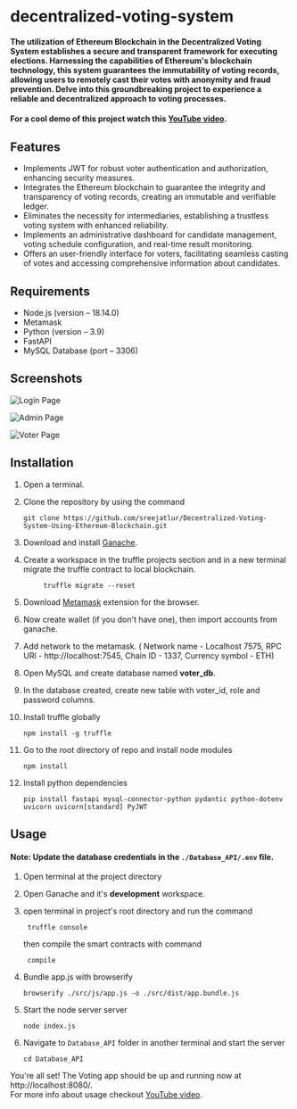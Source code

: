 # decentralized-voting-system

#### The utilization of Ethereum Blockchain in the Decentralized Voting System establishes a secure and transparent framework for executing elections. Harnessing the capabilities of Ethereum's blockchain technology, this system guarantees the immutability of voting records, allowing users to remotely cast their votes with anonymity and fraud prevention. Delve into this groundbreaking project to experience a reliable and decentralized approach to voting processes.

#### For a cool demo of this project watch this [YouTube video](https://www.youtube.com/watch?v=a5CJ70D2P-E).

## Features

- Implements JWT for robust voter authentication and authorization, enhancing security measures.
- Integrates the Ethereum blockchain to guarantee the integrity and transparency of voting records, creating an immutable and verifiable ledger.
- Eliminates the necessity for intermediaries, establishing a trustless voting system with enhanced reliability.
- Implements an administrative dashboard for candidate management, voting schedule configuration, and real-time result monitoring.
- Offers an user-friendly interface for voters, facilitating seamless casting of votes and accessing comprehensive information about candidates.

## Requirements

- Node.js (version – 18.14.0)
- Metamask
- Python (version – 3.9)
- FastAPI
- MySQL Database (port – 3306)

## Screenshots

![Login Page](https://github.com/sreejaatlur/Decentralized-Voting-System-Using-Ethereum-Blockchain/blob/main/public/login%20ss.png)

![Admin Page](https://github.com/sreejaatlur/Decentralized-Voting-System-Using-Ethereum-Blockchain/blob/main/public/admin%20ss.png)

![Voter Page](https://github.com/sreejaatlur/Decentralized-Voting-System-Using-Ethereum-Blockchain/blob/main/public/index%20ss.png)

## Installation

1.  Open a terminal.

2.  Clone the repository by using the command

        git clone https://github.com/sreejatlur/Decentralized-Voting-System-Using-Ethereum-Blockchain.git

3.  Download and install [Ganache](https://trufflesuite.com/ganache/).

4.  Create a workspace in the truffle projects section and in a new terminal migrate the truffle contract to local blockchain.

             truffle migrate --reset

6.  Download [Metamask](https://metamask.io/download/) extension for the browser.

7.  Now create wallet (if you don't have one), then import accounts from ganache.

8.  Add network to the metamask. ( Network name - Localhost 7575, RPC URl - http://localhost:7545, Chain ID - 1337, Currency symbol - ETH)

9.  Open MySQL and create database named <b>voter_db</b>.

10.  In the database created, create new table with voter_id, role and password columns.

11. Install truffle globally

        npm install -g truffle

12. Go to the root directory of repo and install node modules

        npm install

13. Install python dependencies

        pip install fastapi mysql-connector-python pydantic python-dotenv uvicorn uvicorn[standard] PyJWT

## Usage

#### Note: Update the database credentials in the `./Database_API/.env` file.

1.  Open terminal at the project directory

2.  Open Ganache and it's <b>development</b> workspace.

3.  open terminal in project's root directory and run the command

         truffle console

    then compile the smart contracts with command

         compile

4.  Bundle app.js with browserify

        browserify ./src/js/app.js -o ./src/dist/app.bundle.js

5.  Start the node server server

        node index.js

6.  Navigate to `Database_API` folder in another terminal and start the server

        cd Database_API

You're all set! The Voting app should be up and running now at http://localhost:8080/.<br>
For more info about usage checkout [YouTube video](https://www.youtube.com/watch?v=a5CJ70D2P-E).
